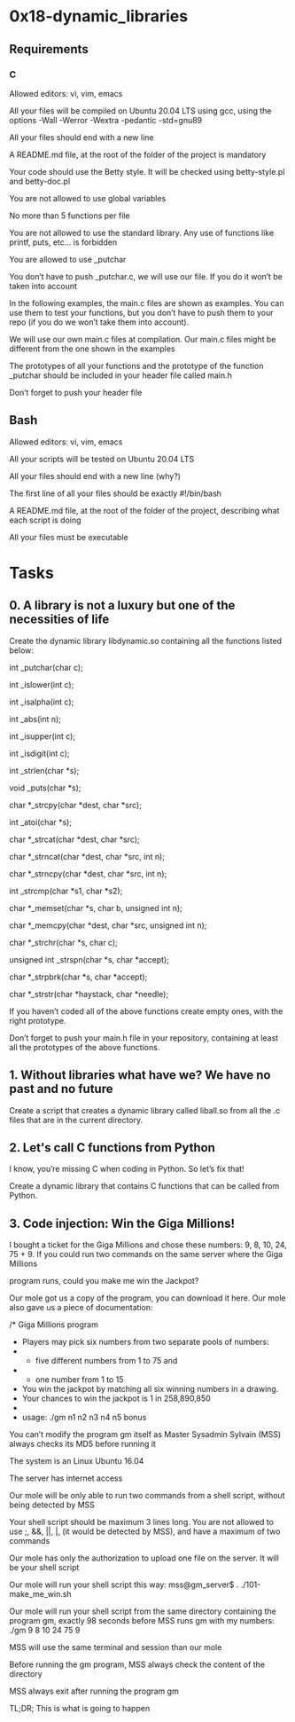 # 0x18-dynamic_libraries
## Requirements
### C
Allowed editors: vi, vim, emacs

All your files will be compiled on Ubuntu 20.04 LTS using gcc, using the options -Wall -Werror -Wextra -pedantic -std=gnu89

All your files should end with a new line

A README.md file, at the root of the folder of the project is mandatory

Your code should use the Betty style. It will be checked using betty-style.pl and betty-doc.pl

You are not allowed to use global variables

No more than 5 functions per file

You are not allowed to use the standard library. Any use of functions like printf, puts, etc… is forbidden

You are allowed to use _putchar

You don’t have to push _putchar.c, we will use our file. If you do it won’t be taken into account

In the following examples, the main.c files are shown as examples. You can use them to test your functions, but you don’t have to push them to your repo (if you do we won’t take them into account). 

We will use our own main.c files at compilation. Our main.c files might be different from the one shown in the examples

The prototypes of all your functions and the prototype of the function _putchar should be included in your header file called main.h

Don’t forget to push your header file

## Bash
Allowed editors: vi, vim, emacs

All your scripts will be tested on Ubuntu 20.04 LTS

All your files should end with a new line (why?)

The first line of all your files should be exactly #!/bin/bash

A README.md file, at the root of the folder of the project, describing what each script is doing

All your files must be executable


# Tasks
## 0. A library is not a luxury but one of the necessities of life

Create the dynamic library libdynamic.so containing all the functions listed below:

int _putchar(char c);

int _islower(int c);

int _isalpha(int c);

int _abs(int n);

int _isupper(int c);

int _isdigit(int c);

int _strlen(char *s);

void _puts(char *s);

char *_strcpy(char *dest, char *src);

int _atoi(char *s);

char *_strcat(char *dest, char *src);

char *_strncat(char *dest, char *src, int n);

char *_strncpy(char *dest, char *src, int n);

int _strcmp(char *s1, char *s2);

char *_memset(char *s, char b, unsigned int n);

char *_memcpy(char *dest, char *src, unsigned int n);

char *_strchr(char *s, char c);

unsigned int _strspn(char *s, char *accept);

char *_strpbrk(char *s, char *accept);

char *_strstr(char *haystack, char *needle);

If you haven’t coded all of the above functions create empty ones, with the right prototype.

Don’t forget to push your main.h file in your repository, containing at least all the prototypes of the above functions.


## 1. Without libraries what have we? We have no past and no future

Create a script that creates a dynamic library called liball.so from all the .c files that are in the current directory.

## 2. Let's call C functions from Python

I know, you’re missing C when coding in Python. So let’s fix that!

Create a dynamic library that contains C functions that can be called from Python.

## 3. Code injection: Win the Giga Millions!



I bought a ticket for the Giga Millions and chose these numbers: 9, 8, 10, 24, 75 + 9. If you could run two commands on the same server where the Giga Millions 

program runs, could you make me win the Jackpot?

Our mole got us a copy of the program, you can download it here. Our mole also gave us a piece of documentation:

 /* Giga Millions program                                                                                    
  * Players may pick six numbers from two separate pools of numbers:                                                
  * - five different numbers from 1 to 75 and                                                                       
  * - one number from 1 to 15                                                                                       
  * You win the jackpot by matching all six winning numbers in a drawing.                                           
  * Your chances to win the jackpot is 1 in 258,890,850                                                             
  *                                                                                                                 
  * usage: ./gm n1 n2 n3 n4 n5 bonus
  
You can’t modify the program gm itself as Master Sysadmin Sylvain (MSS) always checks its MD5 before running it

The system is an Linux Ubuntu 16.04

The server has internet access

Our mole will be only able to run two commands from a shell script, without being detected by MSS

Your shell script should be maximum 3 lines long. You are not allowed to use ;, &&, ||, |, (it would be detected by MSS), and have a maximum of two commands

Our mole has only the authorization to upload one file on the server. It will be your shell script

Our mole will run your shell script this way: mss@gm_server$ . ./101-make_me_win.sh

Our mole will run your shell script from the same directory containing the program gm, exactly 98 seconds before MSS runs gm with my numbers: ./gm 9 8 10 24 75 9

MSS will use the same terminal and session than our mole

Before running the gm program, MSS always check the content of the directory

MSS always exit after running the program gm

TL;DR; This is what is going to happen
